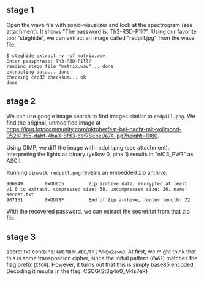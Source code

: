 ## stage 1

Open the wave file with sonic-visualizer and look at the spectrogram (see attachment).
It shows "The password is: Th3-R3D-P1ll?". Using our favorite tool "steghide", we can extract an image called "redpill.jpg" from the wave file:

```
$ steghide extract -v -sf matrix.wav
Enter passphrase: Th3-R3D-P1ll?
reading stego file "matrix.wav"... done
extracting data... done
checking crc32 checksum... ok
done
```

## stage 2
We can use google image search to find images similar to `redpill.png`. We find the original, unmodified image at <https://img.fotocommunity.com/oktoberfest-bei-nacht-mit-vollmond-05261355-dabf-4ba3-8fd3-cef78ebe9a74.jpg?height=1080>.

Using GIMP, we diff the image with redpill.png (see attachment). Interpreting the lights as binary (yellow 0, pink 1) results in "n!C3_PW?" as ASCII.

Running `binwalk redpill.png` reveals an embedded zip archive:

```
906949        0xDD6C5         Zip archive data, encrypted at least v1.0 to extract, compressed size: 38, uncompressed size: 26, name: secret.txt
907151        0xDD78F         End of Zip archive, footer length: 22
```

With the recovered password, we can extract the secret.txt from that zip file.

## stage 3
secret.txt contains: `6W6?BHW,#BB/FK[?VN@u2e>m8`. At first, we might think that this is some transposition cipher, since the initial pattern (`6W6?`) matches the flag prefix (`CSCG`). However, it turns out that this is simply base85 encoded. Decoding it results in the flag: CSCG{St3g4n0_M4s7eR}
